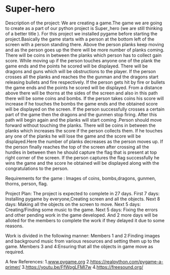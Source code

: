 # Super-hero

Description of the project:
 We are creating a game.The game we are going to create as a part of our python project is Super_hero (we are still thinking of a better title ). For this project we installed pygame before starting the project.Basically the game starts with a person at the bottom left of the screen with a person standing there. Above the person planks keep moving and as the person goes up the there will be more number of planks coming. There will be coins in between the planks which person has to collect gain score. While moving up if the person touches anyone one of the plank the game ends and the points he scored will be displayed. There will be dragons and guns which will be obstructions to the player. If the person crosses all the planks and reaches the  the gunman and the dragons start releasing bullets and fire respectively. If the person gets hit by fire or bullets the game ends and the points he scored will be displayed. From a distance above there will be thorns at the sides of the screen and also in this path there will be some coins and bombs. If the person takes coins his score will increase if he touches the bombs the game ends and the obtained score will be displayed on the screen. If the person successfully crosses a certain part of the game then the dragons and the gunmen stop firing. After this path will begin again and the planks will start coming .Person should move forward without touching the planks. There will be coins in between the planks which increases the score if the person collects them. If he touches any one of the planks he will lose the game and the score will be displayed.Here the number of planks decreases as the person moves up. If the person finally reaches the top of the screen after crossing all the hurdles in between then he should capture the flag that is present at top right corner of the screen. If the person captures the flag successfully he wins the game and the score he obtained will be displayed along with the congratulations to the person. 
  
  
  Requirements for the game : Images of coins, bombs,dragons, gunmen, thorns, person, flag.
  
  
  Project Plan: The project is expected to complete in 27 days.
                First 7 days: Installing pygame by everyone,Creating screen and all the objects.
                Next 8 days: Making all the objects on the screen to move.
                Next 5 days: Creating/Finding some music to the game.
                Next 5 days: Fixing the errors and other pending work in the game developed.
                And 2 more days will be alloted for the members to complete the work if they delayed it due to some reasons.
                
  Work is divided in the following manner:
         Members 1 and 2:Finding images and background music from various resources and setting them up to the game.
         Members 3 and 4:Ensuring that all the objects in game move as required.
          
          
 A few References: 
                1.www.pygame.org
                2.https://realpython.com/pygame-a-primer/
                3.https://youtu.be/FfWpgLFMI7w
                4.https://freesound.org/
          
        

